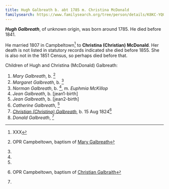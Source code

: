 ```yaml
---
title: Hugh Galbreath b. abt 1785 m. Christina McDonald
familysearch: https://www.familysearch.org/tree/person/details/K8KC-YQG
---
```

***Hugh Galbreath***, of unknown origin, was born around 1785.  He died before 1841.

He married 1807 in Campbeltown[^marriage] to **Christina (Christian) McDonald**.  Her death is not listed in statutory records indicated she died before 1855.
She is also not in the 1851 Census, so perhaps died before that.

Children of Hugh and Christina (McDonald) Galbreath:

1. *Mary Galbreath*, b.  [^mary-birth]
2. *Margaret Galbreath*, b. [^margaret-birth]
3. *Norman Galbreath*, b. [^norman-birth], m. *Euphmia McKillop*
4. *Jean Galbreath*, b. [jean1-birth]
5. *Jean Galbreath*, b. [jean2-birth]
6. *Catherine Galbreath*, [^catherine-birth]
7. *[Christian (Christina) Galbreath](galbraith-christina-1824-brodie.md)*, b. 15 Aug 1824[^christina-birth]
8. *Donald Galbreath*, [^donald-birth]

[^marriage]: XXX

[^census1841]: XXX

[^mary-birth]: OPR Campbeltown, baptism of [Mary Galbreath](/sources/opr-campbeltown-births.md#1808-02-06-mary-galbreath)

[^margaret-birth]: 

[^norman-birth]:

[^jean1-birth]:

[^jean2-birth]:

[^catherine-birth]:

[^christina-birth]: OPR Campbeltown, baptism of [Christian Galbraith](/sources/opr-campbeltown-births.md#1824-08-15-christian-galbreath)

[^donald-birth]:

